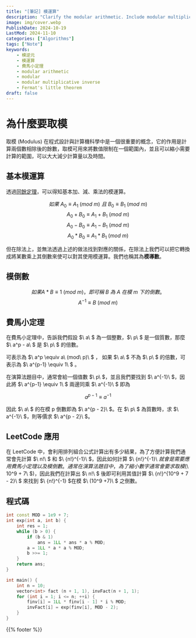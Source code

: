 ```yaml
---
title: "[筆記] 模運算"
description: "Clarify the modular arithmetic. Include modular multiplicative inverse."
image: img/cover.webp
PublishDate: 2024-10-19
LastMod: 2024-11-10
categories: ["Algorithms"]
tags: ["Note"]
keywords:
    - 模逆元
    - 模運算
    - 費馬小定理
    - modular arithmetic
    - modular
    - modular multiplicative inverse
    - Fermat's little theorem
draft: false
---
```


# 為什麼要取模

取模 (Modulus) 在程式設計與計算機科學中是一個很重要的概念，它的作用是計算兩個數相除後的餘數，取模可用來將數值限制在一個範圍內，並且可以縮小需要計算的範圍，可以大大減少計算量以及時間。

## 基本模運算

透過[同餘定理](https://zh.wikipedia.org/zh-tw/%E5%90%8C%E9%A4%98)，可以得知基本加、減、乘法的模運算。

$$ 如果\ A_0 \equiv A_1\ (mod\ m)\ 且\ B_0 \equiv B_1\ (mod\ m) $$
$$ A_0 + B_0 \equiv A_1 + B_1\ (mod\ m) $$
$$ A_0 - B_0 \equiv A_1 - B_1\ (mod\ m) $$
$$ A_0 * B_0 \equiv A_1 * B_1\ (mod\ m) $$

但在除法上，並無法透過上述的做法找到對應的關係，在除法上我們可以把它轉換成將某數乘上其倒數來使可以對其使用模運算。我們也稱其為**模導數**。

## 模倒數

$$ 如果 A * B \equiv 1\ (mod\ m)，即可稱\ B\ 為\ A\ 在模\ m\ 下的倒數。 $$
$$ A^{-1} \equiv B\ (mod\ m) $$ 

## 費馬小定理

在費馬小定理中，告訴我們假設 $\ a\ $ 為一個整數，$\ p\ $ 是一個質數，那麼 $\ a^p - a\ $ 是 $\ p\ $ 的倍數。

可表示為 $\ a^p \equiv a\ (mod\ p)\ $ ， 如果 $\ a\ $ 不為 $\ p\ $ 的倍數，可表示為 $\ a^{p-1} \equiv 1\ $ 。

在演算法題目中，通常會給一個值數 $\ p\ $，並且我們要找到 $\ a^{-1}\ $，因此將 $\ a^{p-1} \equiv 1\ $ 兩邊同乘 $\ a^{-1}\ $ 即為

$$ a^{p - 1} \equiv a^{-1} $$

因此 $\ a\ $ 的在模 p 倒數即為 $\ a^{p - 2}\ $。在 $\ p\ $ 為質數時，求 $\ a^{-1}\ $，則等價求 $\ a^{p - 2}\ $。

## LeetCode 應用

在 LeetCode 中，會利用排列組合公式計算出有多少結果，為了方便計算我們通常會先計算 $\ n!\ $ 和 $\ {n!}^{-1}\ $，因此如何計算 $\ {n!}^{-1}\ $就會是需要應用費馬小定理以及模倒數。通常在演算法題目中，為了縮小數字通常會要求取模 ($\ 10^9 + 7\ $)，因此我們在計算出 $\ n!\ $ 後即可利用其值計算 $\ {n!}^{10^9 + 7 - 2}\ $ 來找到 $\ {n!}^{-1} \$在模 $\ (10^9 +7)\ $ 之倒數。

## 程式碼

```cpp
int const MOD = 1e9 + 7;
int exp(int a, int b) {
    int res = 1;
    while (b > 0) {
        if (b & 1)
            ans = 1LL * ans * a % MOD;
        a = 1LL * a * a % MOD;
        b >>= 1;
    }
    return ans;
}

int main() {
    int n = 10;
    vector<int> fact (n + 1, 1), invFact(n + 1, 1);
    for (int i = 1; i <= n; ++i) {
        finv[i] = 1LL * finv[i - 1] * i % MOD;
        invFact[i] = exp(finv[i], MOD - 2);
    }
}
```

{{% footer %}}
